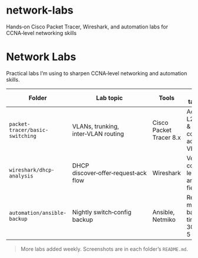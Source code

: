 # network-labs
Hands‑on Cisco Packet Tracer, Wireshark, and automation labs for CCNA‑level networking skills
# Network Labs

Practical labs I’m using to sharpen CCNA‑level networking and automation skills.

| Folder | Lab topic | Tools | Key takeaways |
|--------|-----------|-------|---------------|
| `packet-tracer/basic-switching` | VLANs, trunking, inter‑VLAN routing | Cisco Packet Tracer 8.x | Achieved L2 isolation & L3 connectivity across 3 VLANs |
| `wireshark/dhcp-analysis` | DHCP discover‑offer‑request‑ack flow | Wireshark | Verified correct lease times and option fields |
| `automation/ansible-backup` | Nightly switch‑config backup | Ansible, Netmiko | Reduced manual backup time from 30 min to 5 min |

> More labs added weekly. Screenshots are in each folder’s `README.md`.
